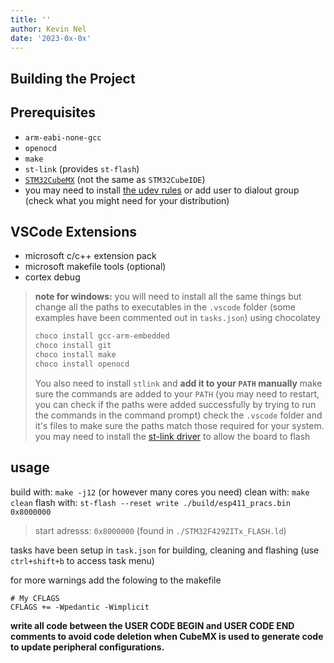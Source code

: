 ```yaml
---
title: ''
author: Kevin Nel
date: '2023-0x-0x'
---
```


## Building the Project

## Prerequisites

- `arm-eabi-none-gcc`
- `openocd`
- `make`
- `st-link` (provides `st-flash`)
- [`STM32CubeMX`](https://www.st.com/content/st_com/en/products/development-tools/software-development-tools/stm32-software-development-tools/stm32-configurators-and-code-generators/stm32cubemx.html) (not the same as `STM32CubeIDE`)
- you may need to install [the udev rules](https://calinradoni.github.io/pages/200616-non-root-access-usb.html) or add user to dialout group (check what you might need for your distribution)

## VSCode Extensions

- microsoft c/c++ extension pack
- microsoft makefile tools (optional)
- cortex debug

> **note for windows:** you will need to install all the same things but change all the paths to executables in the `.vscode` folder (some examples have been commented out in `tasks.json`)
> using chocolatey
>
> ```sh
> choco install gcc-arm-embedded
> choco install git
> choco install make
> choco install openocd
> ```
>
> You also need to install `stlink` and **add it to your `PATH` manually**
> make sure the commands are added to your `PATH` (you may need to restart, you can check if the paths were added successfully by trying to run the commands in the command prompt)
> check the `.vscode` folder and it's files to make sure the paths match those required for your system.
> you may need to install the [st-link driver](https://www.st.com/en/development-tools/stsw-link009.html#get-software) to allow the board to flash

## usage

build with: `make -j12` (or however many cores you need)
clean with: `make clean`
flash with: `st-flash --reset write ./build/esp411_pracs.bin 0x8000000`

> start adresss: `0x8000000` (found in `./STM32F429ZITx_FLASH.ld`)

tasks have been setup in `task.json` for building, cleaning and flashing (use `ctrl+shift+b` to access task menu)

for more warnings add the folowing to the makefile

```make
# My CFLAGS
CFLAGS += -Wpedantic -Wimplicit
```

**write all code between the USER CODE BEGIN and USER CODE END comments to avoid code deletion when CubeMX is used to generate code to update peripheral configurations.**
